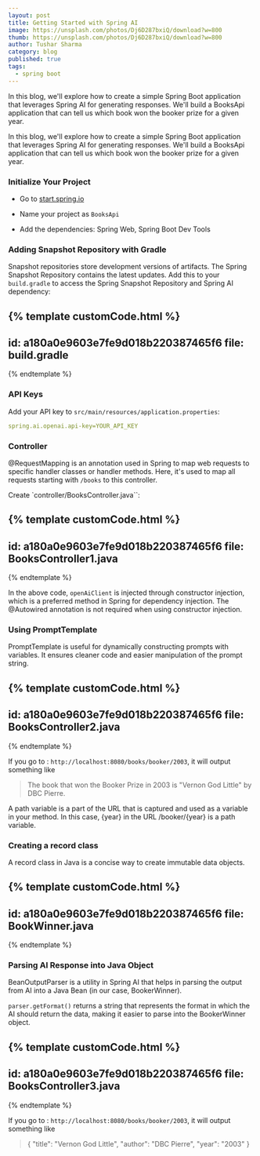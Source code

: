 ```yaml
---
layout: post
title: Getting Started with Spring AI
image: https://unsplash.com/photos/Dj6D287bxiQ/download?w=800
thumb: https://unsplash.com/photos/Dj6D287bxiQ/download?w=800
author: Tushar Sharma
category: blog
published: true
tags:
  - spring boot
---
```


In this blog, we'll explore how to create a simple Spring Boot application that leverages Spring AI for generating responses. We'll build a BooksApi application that can tell us which book won the booker prize for a given year.<!-- truncate_here -->


In this blog, we'll explore how to create a simple Spring Boot application that leverages Spring AI for generating responses. We'll build a BooksApi application that can tell us which book won the booker prize for a given year.

### Initialize Your Project

* Go to [start.spring.io](https://start.spring.io/)

* Name your project as `BooksApi`

* Add the dependencies: Spring Web, Spring Boot Dev Tools

### Adding Snapshot Repository with Gradle

Snapshot repositories store development versions of artifacts. The Spring Snapshot Repository contains the latest updates. Add this to your `build.gradle` to access the Spring Snapshot Repository and Spring AI dependency:

{% template  customCode.html %}
---
id: a180a0e9603e7fe9d018b220387465f6
file: build.gradle
---
{% endtemplate %}

### API Keys

Add your API key to `src/main/resources/application.properties`:

```yaml
spring.ai.openai.api-key=YOUR_API_KEY
```

### Controller

@RequestMapping is an annotation used in Spring to map web requests to specific handler classes or handler methods. Here, it's used to map all requests starting with `/books` to this controller.

Create `controller/BooksController.java``:

{% template  customCode.html %}
---
id: a180a0e9603e7fe9d018b220387465f6
file: BooksController1.java
---
{% endtemplate %}


In the above code, `openAiClient` is injected through constructor injection, which is a preferred method in Spring for dependency injection. The @Autowired annotation is not required when using constructor injection.

### Using PromptTemplate

PromptTemplate is useful for dynamically constructing prompts with variables. It ensures cleaner code and easier manipulation of the prompt string.

{% template  customCode.html %}
---
id: a180a0e9603e7fe9d018b220387465f6
file: BooksController2.java
---
{% endtemplate %}

If you go to : `http://localhost:8080/books/booker/2003`, it will output something like 

> The book that won the Booker Prize in 2003 is "Vernon God Little" by DBC Pierre.

A path variable is a part of the URL that is captured and used as a variable in your method. In this case, {year} in the URL /booker/{year} is a path variable.

### Creating a record class

A record class in Java is a concise way to create immutable data objects.

{% template  customCode.html %}
---
id: a180a0e9603e7fe9d018b220387465f6
file: BookWinner.java
---
{% endtemplate %}

### Parsing AI Response into Java Object

BeanOutputParser is a utility in Spring AI that helps in parsing the output from AI into a Java Bean (in our case, BookerWinner).

`parser.getFormat()` returns a string that represents the format in which the AI should return the data, making it easier to parse into the BookerWinner object.

{% template  customCode.html %}
---
id: a180a0e9603e7fe9d018b220387465f6
file: BooksController3.java
---
{% endtemplate %}

If you go to : `http://localhost:8080/books/booker/2003`, it will output something like 

> {
  "title": "Vernon God Little",
  "author": "DBC Pierre",
  "year": "2003"
  }
